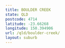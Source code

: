 ```yaml
---
title: BOULDER CREEK
state: QLD
postcode: 4714
latitude: -23.66268
longitude: 150.394906
url: /qld/boulder-creek/
layout: suburb
---
```

